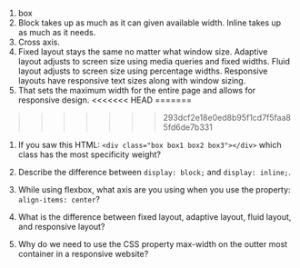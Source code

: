 <!-- Answers to the Self Study Questions go here -->
1. box
2. Block takes up as much as it can given available width. Inline takes up as much as it needs.
3. Cross axis.
4. Fixed layout stays the same no matter what window size. Adaptive layout adjusts to screen size using media queries and fixed widths. Fluid layout adjusts to screen size using percentage widths. Responsive layouts have responsive text sizes along with window sizing.
5. That sets the maximum width for the entire page and allows for responsive design.
<<<<<<< HEAD
=======

<!-- End Answers -->
>>>>>>> 293dcf2e18e0ed8b95f1cd7f5faa85fd6de7b331

1. If you saw this HTML: `<div class="box box1 box2 box3"></div>` which class has the most specificity weight?
  
  
2. Describe the difference between `display: block;` and `display: inline;`.


3. While using flexbox, what axis are you using when you use the property: `align-items: center`?


4. What is the difference between fixed layout, adaptive layout, fluid layout, and responsive layout?


5. Why do we need to use the CSS property max-width on the outter most container in a responsive website?
